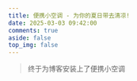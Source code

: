 ```yaml
---
title: 便携小空调 - 为你的夏日带去清凉!
date: 2025-03-03 09:42:00
comments: true
aside: false
top_img: false
---
```


> 终于为博客安装上了便携小空调

<style>
.copyright-box a {
  border-bottom: none !important;
  padding: 0 !important;
}
</style>

<div id="air-conditioner-vue"></div>
<script defer data-pjax src='/js/index.3f125bc6.js'></script>